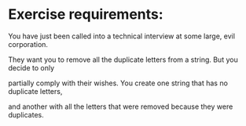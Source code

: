Exercise requirements: 
======================

You have just been called into a technical interview at some large, evil corporation. 

They want you to remove all the duplicate letters from a string. But you decide to only 

partially comply with their wishes. You create one string that has no duplicate letters, 

and another with all the letters that were removed because they were duplicates.
